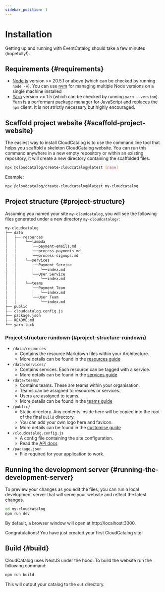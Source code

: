 ```yaml
---
sidebar_position: 1
---
```


# Installation

Getting up and running with EventCatalog should take a few minutes (hopefully!).

## Requirements {#requirements}

- [Node.js](https://nodejs.org/en/download/) version >= 20.5.1 or above (which can be checked by running `node -v`). You can use [nvm](https://github.com/nvm-sh/nvm) for managing multiple Node versions on a single machine installed
- [Yarn](https://yarnpkg.com/en/) version >= 1.5 (which can be checked by running `yarn --version`). Yarn is a performant package manager for JavaScript and replaces the `npm` client. It is not strictly necessary but highly encouraged.

## Scaffold project website {#scaffold-project-website}

The easiest way to install CloudCatalog is to use the command line tool that helps you scaffold a skeleton CloudCatalog website. You can run this command anywhere in a new empty repository or within an existing repository, it will create a new directory containing the scaffolded files.

```bash
npx @cloudcatalog/create-cloudcatalog@latest [name]
```

Example:

```bash
npx @cloudcatalog/create-cloudcatalog@latest my-cloudcatalog
```

## Project structure {#project-structure}

Assuming you named your site `my-cloudcatalog`, you will see the following files generated under a new directory `my-cloudcatalog/`:

```bash
my-cloudcatalog
├── data
│   ├── resources
│   │    └──lambda
│   │       └──payment-emails.md
│   │       └──process-payments.md
│   │       └──process-signups.md
│   │    └──services
│   │       └──Payment Service
│   │       │   └──index.md
│   │       └──User Service
│   │           └──index.md
│   │    └──teams
│   │       └──Payment Team
│   │       │   └──index.md
│   │       └──User Team
│   │           └──index.md
├── public
├── cloudcatalog.config.js
├── package.json
├── README.md
└── yarn.lock
```

### Project structure rundown {#project-structure-rundown}

- `/data/resources` 
    - Contains the resource Markdown files within your Architecture. 
    - More details can be found in the [resources guide](/docs/overview/guides/resources/introduction)
- `/data/services/` 
    - Contains services. Each resource can be tagged with a service.
    - More details can be found in the [services guide](/docs/overview/guides/services/introduction)
- `/data/teams/` 
    - Contains teams. These are teams within your organisation.
    - Teams can be assigned to resources or services.
    - Users are assigned to teams.
    - More details can be found in the [teams guide](/docs/overview/guides/teams/introduction)
- `/public/` 
    - Static directory. Any contents inside here will be copied into the root of the final `build` directory. 
    - You can add your own logo here and favicon. 
    - More details can be found in the [customise guide](/docs/overview/guides/customize)
- `/cloudcatalog.config.js` 
    - A config file containing the site configuration.
    - Read the [API docs](/docs/api/cloudcatalog.config.js)
- `/package.json` 
    - File required for your application to work.

## Running the development server {#running-the-development-server}

To preview your changes as you edit the files, you can run a local development server that will serve your website and reflect the latest changes.

```bash
cd my-cloudcatalog
npm run dev
```

By default, a browser window will open at http://localhost:3000.

Congratulations! You have just created your first CloudCatalog site!

## Build {#build}

CloudCatalog uses NextJS under the hood. To build the website run the following command:

```bash
npm run build
```

This will output your catalog to the `out` directory.
